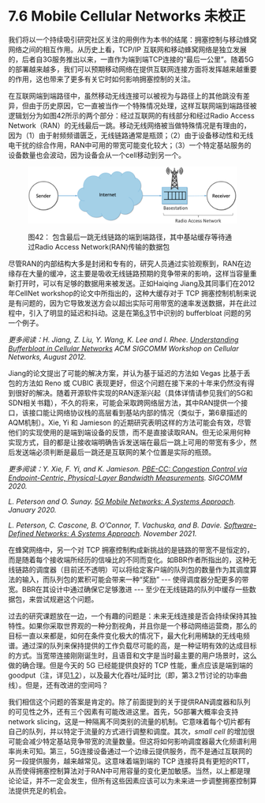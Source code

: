 # 7.6 Mobile Cellular Networks 未校正

我们将以一个持续吸引研究社区关注的用例作为本书的结尾：拥塞控制与移动蜂窝网络之间的相互作用。从历史上看，TCP/IP 互联网和移动蜂窝网络是独立发展的，后者自3G服务推出以来，一直作为端到端TCP连接的“最后一公里”。随着5G的部署越来越多，我们可以预期移动网络在提供互联网连接方面将发挥越来越重要的作用，这也带来了更多有关它时如何影响拥塞控制的关注。

在互联网端到端路径中，虽然移动无线连接可以被视为与路径上的其他跳没有差异，但由于历史原因，它一直被当作一个特殊情况处理，这样互联网端到端路径被逻辑划分为如图42所示的两个部分：经过互联网的有线部分和经过Radio Access Network（RAN）的无线最后一跳。移动无线网络被当做特殊情况是有理由的，因为（1）由于射频频谱匮乏，无线链路通常是瓶颈；（2）由于设备移动性和无线电干扰的综合作用，RAN中可用的带宽可能变化较大；（3）一个特定基站服务的设备数量也会波动，因为设备会从一个cell移动到另一个。

<figure><img src="../.gitbook/assets/image (5) (1).png" alt=""><figcaption><p>图42： 包含最后一跳无线链路的端到端路径，其中基站缓存等待通过Radio Access Network(RAN)传输的数据包</p></figcaption></figure>

尽管RAN的内部结构大多是封闭和专有的，研究人员通过实验观察到，RAN在边缘存在大量的缓冲，这主要是吸收无线链路预期的竞争带来的影响，这样当容量重新打开时，可以有足够的数据用来被发送。正如Haiqing Jiang及其同事们在2012年CellNet workshop的论文中所指出的，这种大缓存对于 TCP 拥塞控制机制来说是有问题的，因为它导致发送方会以超出实际可用带宽的速率发送数据，并在此过程中，引入了明显的延迟和抖动。这是在第[6.3](../chapter-6-active-queue-management-zhu-dong-dui-lie-guan-li/6.3-controlled-delay-wei-xiao-zheng.md)节中识别的 bufferbloat 问题的另一个例子。

_更多阅读：H. Jiang, Z. Liu, Y. Wang, K. Lee and I. Rhee._ [_Understanding Bufferbloat in Cellular Networks_](https://conferences.sigcomm.org/sigcomm/2012/paper/cellnet/p1.pdf) _ACM SIGCOMM Workshop on Cellular Networks, August 2012._

Jiang的论文提出了可能的解决方案，并认为基于延迟的方法如 Vegas 比基于丢包的方法如 Reno 或 CUBIC 表现更好，但这个问题在接下来的十年来仍然没有得到很好的解决。随着开源软件实现的RAN逐渐兴起（具体详情请参见我们的5G和SDN相关书籍），不久的将来，可能会采取跨网络层方法，其中RAN提供一个接口，该接口能让网络协议栈的高层看到基站内部的情况（类似于，第6章描述的AQM机制）。Xie, Yi 和 Jamieson 的近期研究表明这样的方法可能会有效，尽管他们的实现使用的是端到端设备的反馈，而不是直接读取RAN。但无论采用何种实现方式，目的都是让接收端明确告诉发送端在最后一跳上可用的带宽有多少，然后发送端必须判断是最后一跳还是互联网的某个位置是实际的瓶颈。

_更多阅读：Y. Xie, F. Yi, and K. Jamieson._ [_PBE-CC: Congestion Control via Endpoint-Centric, Physical-Layer Bandwidth Measurements_](https://arxiv.org/abs/2002.03475)_. SIGCOMM 2020._

_L. Peterson and O. Sunay._ [_5G Mobile Networks: A Systems Approach_](https://5g.systemsapproach.org/)_. January 2020._

_L. Peterson, C. Cascone, B. O’Connor, T. Vachuska, and B. Davie._ [_Software-Defined Networks: A Systems Approach_](https://sdn.systemsapproach.org/)_. November 2021._

在蜂窝网络中，另一个对 TCP 拥塞控制构成新挑战的是链路的带宽不是恒定的，而是随着每个接收端所经历的信噪比的不同而变化。如BBR作者所指出的，这种无线链路的调度器（目前还不透明）可以将给定客户端的队列包的数量作为其调度算法的输入，而队列包的累积可能会带来一种“奖励” --- 使得调度器分配更多的带宽。BBR在其设计中通过确保它足够激进 --- 至少在无线链路的队列中缓存一些数据包，来尝试规避这个问题。

过去的研究课题放在一边，一个有趣的问题是：未来无线连接是否会持续保持其独特性。如果你采取世界观的一种分割视角，并且你是一个移动网络运营商，那么的目标一直以来都是，如何在条件变化极大的情况下，最大化利用稀缺的无线电频谱。通过深的队列来保持提供的工作负载尽可能的高，是一种证明有效的达成目标的方式。当宽带连接刚刚诞生时，且语音和文字是当时最主要的用户场景时，这么做的确合理。但是今天的 5G 已经能提供良好的 TCP 性能，重点应该是端到端的goodput（注，详见[1.2](../chapter-1-jian-jie/1.2-kong-zhi-yong-sai-wei-xiao-zheng.md)），以及最大化吞吐/延时比（即，第3.2节讨论的功率曲线）。但是，还有改进的空间吗？

我们相信这个问题的答案是肯定的。除了前面提到的关于提供RAN调度器和队列的可见性之外，还有三个因素有可能改进这里。首先，5G部署大概率会支持 network slicing，这是一种隔离不同类别的流量的机制。它意味着每个切片都有自己的队列，并以特定于流量的方式进行调整和调度。其次，_small cell_ 的增加很可能会减少特定基站竞争带宽的流量数量。但这将如何影响调度器最大化频谱利用率尚未可知。第三，5G连接设备通过一个边缘云提供服务，而不是通过互联网的另一段提供服务，越来越常见。这意味着端到端的 TCP 连接将具有更短的RTT，从而使得拥塞控制算法对于RAN中可用容量的变化更加敏感。当然，以上都是理论论证，并不一定会发生，但所有这些因素应该可以为未来进一步调整拥塞控制算法提供充足的机会。
